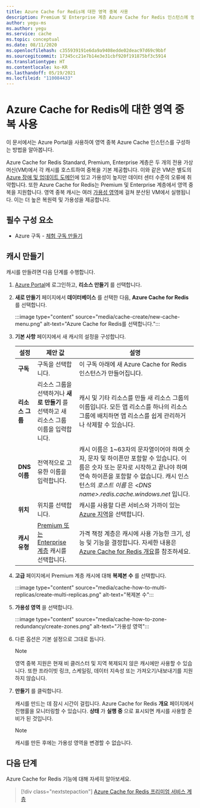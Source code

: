 ```yaml
---
title: Azure Cache for Redis에 대한 영역 중복 사용
description: Premium 및 Enterprise 계층 Azure Cache for Redis 인스턴스에 영역 중복을 설정하는 방법을 알아봅니다.
author: yegu-ms
ms.author: yegu
ms.service: cache
ms.topic: conceptual
ms.date: 08/11/2020
ms.openlocfilehash: c355939191e6da9a9408edde02deac97d69c9bbf
ms.sourcegitcommit: 17345cc21e7b14e3e31cbf920f191875bf3c5914
ms.translationtype: HT
ms.contentlocale: ko-KR
ms.lasthandoff: 05/19/2021
ms.locfileid: "110084433"
---
```

# <a name="enable-zone-redundancy-for-azure-cache-for-redis"></a>Azure Cache for Redis에 대한 영역 중복 사용
이 문서에서는 Azure Portal을 사용하여 영역 중복 Azure Cache 인스턴스를 구성하는 방법을 알아봅니다.

Azure Cache for Redis Standard, Premium, Enterprise 계층은 두 개의 전용 가상 머신(VM)에서 각 캐시를 호스트하여 중복을 기본 제공합니다. 이와 같은 VM은 별도의 [Azure 장애 및 업데이트 도메인](../virtual-machines/availability.md)에 있고 가용성이 높지만 데이터 센터 수준의 오류에 취약합니다. 또한 Azure Cache for Redis는 Premium 및 Enterprise 계층에서 영역 중복을 지원합니다. 영역 중복 캐시는 여러 [가용성 영역](../availability-zones/az-overview.md)에 걸쳐 분산된 VM에서 실행됩니다. 이는 더 높은 복원력 및 가용성을 제공합니다.

## <a name="prerequisites"></a>필수 구성 요소
* Azure 구독 - [체험 구독 만들기](https://azure.microsoft.com/free/)

## <a name="create-a-cache"></a>캐시 만들기
캐시를 만들려면 다음 단계를 수행합니다.

1. [Azure Portal](https://portal.azure.com)에 로그인하고, **리소스 만들기** 를 선택합니다.
  
1. **새로 만들기** 페이지에서 **데이터베이스** 를 선택한 다음, **Azure Cache for Redis** 를 선택합니다.

    :::image type="content" source="media/cache-create/new-cache-menu.png" alt-text="Azure Cache for Redis를 선택합니다.":::
   
1. **기본 사항** 페이지에서 새 캐시의 설정을 구성합니다.
   
    | 설정      | 제안 값  | 설명 |
    | ------------ |  ------- | -------------------------------------------------- |
    | **구독** | 구독을 선택합니다. | 이 구독 아래에 새 Azure Cache for Redis 인스턴스가 만들어집니다. | 
    | **리소스 그룹** | 리소스 그룹을 선택하거나 **새로 만들기** 를 선택하고 새 리소스 그룹 이름을 입력합니다. | 캐시 및 기타 리소스를 만들 새 리소스 그룹의 이름입니다. 모든 앱 리소스를 하나의 리소스 그룹에 배치하면 앱 리소스를 쉽게 관리하거나 삭제할 수 있습니다. | 
    | **DNS 이름** | 전역적으로 고유한 이름을 입력합니다. | 캐시 이름은 1~63자의 문자열이어야 하며 숫자, 문자 및 하이픈만 포함할 수 있습니다. 이름은 숫자 또는 문자로 시작하고 끝나야 하며 연속 하이픈을 포함할 수 없습니다. 캐시 인스턴스의 *호스트 이름* 은 *\<DNS name>.redis.cache.windows.net* 입니다. | 
    | **위치** | 위치를 선택합니다. | 캐시를 사용할 다른 서비스와 가까이 있는 [Azure 지역](https://azure.microsoft.com/regions/)을 선택합니다. |
    | **캐시 유형** | [Premium 또는 Enterprise 계층](https://azure.microsoft.com/pricing/details/cache/) 캐시를 선택합니다. |  가격 책정 계층은 캐시에 사용 가능한 크기, 성능 및 기능을 결정합니다. 자세한 내용은 [Azure Cache for Redis 개요](cache-overview.md)를 참조하세요. |
   
1. **고급** 페이지에서 Premium 계층 캐시에 대해 **복제본 수** 를 선택합니다.
   
    :::image type="content" source="media/cache-how-to-multi-replicas/create-multi-replicas.png" alt-text="복제본 수":::

1. **가용성 영역** 을 선택합니다. 
   
    :::image type="content" source="media/cache-how-to-zone-redundancy/create-zones.png" alt-text="가용성 영역":::

1. 다른 옵션은 기본 설정으로 그대로 둡니다. 

    > [!NOTE]
    > 영역 중복 지원은 현재 비 클러스터 및 지역 복제되지 않은 캐시에만 사용할 수 있습니다. 또한 프라이빗 링크, 스케일링, 데이터 지속성 또는 가져오기/내보내기를 지원하지 않습니다.
    >

1. **만들기** 를 클릭합니다. 
   
    캐시를 만드는 데 잠시 시간이 걸립니다. Azure Cache for Redis **개요** 페이지에서 진행률을 모니터링할 수 있습니다. **상태** 가 **실행 중** 으로 표시되면 캐시를 사용할 준비가 된 것입니다.
   
    > [!NOTE]
    > 캐시를 만든 후에는 가용성 영역을 변경할 수 없습니다.
    >

## <a name="next-steps"></a>다음 단계
Azure Cache for Redis 기능에 대해 자세히 알아보세요.

> [!div class="nextstepaction"]
> [Azure Cache for Redis 프리미엄 서비스 계층](cache-overview.md#service-tiers)